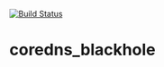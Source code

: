[![Build Status](https://travis-ci.com/namehole/coredns_blackhole.svg?branch=master)](https://travis-ci.com/namehole/coredns_blackhole)

# coredns_blackhole

